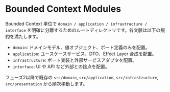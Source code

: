 # Bounded Context Modules

Bounded Context 単位で `domain / application / infrastructure / interface` を明確に分離するためのルートディレクトリです。各文脈は以下の規約を満たします。

- `domain`: ドメインモデル、値オブジェクト、ポート定義のみを配置。
- `application`: ユースケースサービス、DTO、Effect Layer 合成を配置。
- `infrastructure`: ポート実装と外部サービスアダプタを配置。
- `interface`: UI や API など外部との接点を配置。

フェーズ2以降で既存の `src/domain`, `src/application`, `src/infrastructure`, `src/presentation` から順次移動します。
